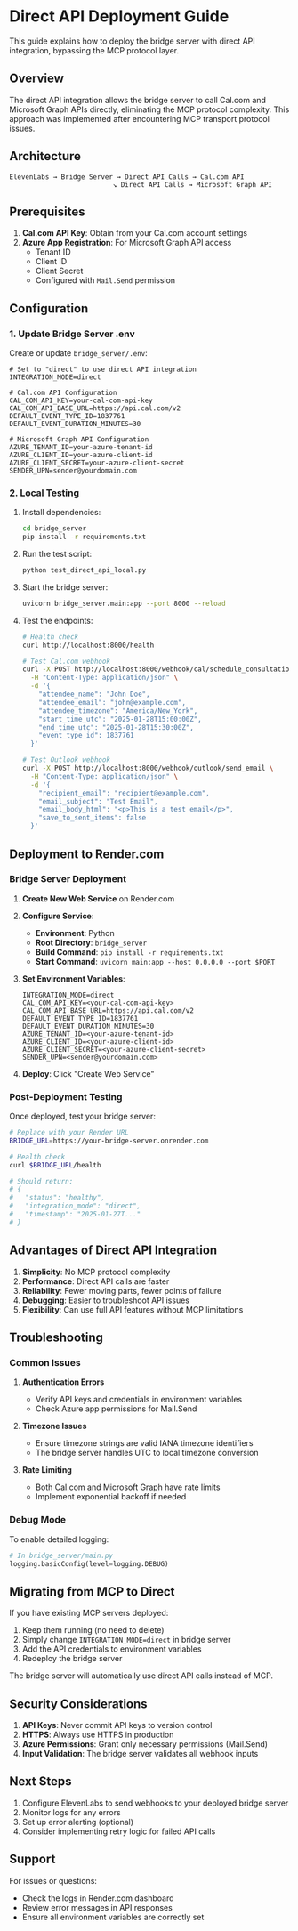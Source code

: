 # Direct API Deployment Guide

This guide explains how to deploy the bridge server with direct API integration, bypassing the MCP protocol layer.

## Overview

The direct API integration allows the bridge server to call Cal.com and Microsoft Graph APIs directly, eliminating the MCP protocol complexity. This approach was implemented after encountering MCP transport protocol issues.

## Architecture

```
ElevenLabs → Bridge Server → Direct API Calls → Cal.com API
                          ↘ Direct API Calls → Microsoft Graph API
```

## Prerequisites

1. **Cal.com API Key**: Obtain from your Cal.com account settings
2. **Azure App Registration**: For Microsoft Graph API access
   - Tenant ID
   - Client ID
   - Client Secret
   - Configured with `Mail.Send` permission

## Configuration

### 1. Update Bridge Server .env

Create or update `bridge_server/.env`:

```env
# Set to "direct" to use direct API integration
INTEGRATION_MODE=direct

# Cal.com API Configuration
CAL_COM_API_KEY=your-cal-com-api-key
CAL_COM_API_BASE_URL=https://api.cal.com/v2
DEFAULT_EVENT_TYPE_ID=1837761
DEFAULT_EVENT_DURATION_MINUTES=30

# Microsoft Graph API Configuration
AZURE_TENANT_ID=your-azure-tenant-id
AZURE_CLIENT_ID=your-azure-client-id
AZURE_CLIENT_SECRET=your-azure-client-secret
SENDER_UPN=sender@yourdomain.com
```

### 2. Local Testing

1. Install dependencies:
   ```bash
   cd bridge_server
   pip install -r requirements.txt
   ```

2. Run the test script:
   ```bash
   python test_direct_api_local.py
   ```

3. Start the bridge server:
   ```bash
   uvicorn bridge_server.main:app --port 8000 --reload
   ```

4. Test the endpoints:
   ```bash
   # Health check
   curl http://localhost:8000/health
   
   # Test Cal.com webhook
   curl -X POST http://localhost:8000/webhook/cal/schedule_consultation \
     -H "Content-Type: application/json" \
     -d '{
       "attendee_name": "John Doe",
       "attendee_email": "john@example.com",
       "attendee_timezone": "America/New_York",
       "start_time_utc": "2025-01-28T15:00:00Z",
       "end_time_utc": "2025-01-28T15:30:00Z",
       "event_type_id": 1837761
     }'
   
   # Test Outlook webhook
   curl -X POST http://localhost:8000/webhook/outlook/send_email \
     -H "Content-Type: application/json" \
     -d '{
       "recipient_email": "recipient@example.com",
       "email_subject": "Test Email",
       "email_body_html": "<p>This is a test email</p>",
       "save_to_sent_items": false
     }'
   ```

## Deployment to Render.com

### Bridge Server Deployment

1. **Create New Web Service** on Render.com

2. **Configure Service**:
   - **Environment**: Python
   - **Root Directory**: `bridge_server`
   - **Build Command**: `pip install -r requirements.txt`
   - **Start Command**: `uvicorn main:app --host 0.0.0.0 --port $PORT`

3. **Set Environment Variables**:
   ```
   INTEGRATION_MODE=direct
   CAL_COM_API_KEY=<your-cal-com-api-key>
   CAL_COM_API_BASE_URL=https://api.cal.com/v2
   DEFAULT_EVENT_TYPE_ID=1837761
   DEFAULT_EVENT_DURATION_MINUTES=30
   AZURE_TENANT_ID=<your-azure-tenant-id>
   AZURE_CLIENT_ID=<your-azure-client-id>
   AZURE_CLIENT_SECRET=<your-azure-client-secret>
   SENDER_UPN=<sender@yourdomain.com>
   ```

4. **Deploy**: Click "Create Web Service"

### Post-Deployment Testing

Once deployed, test your bridge server:

```bash
# Replace with your Render URL
BRIDGE_URL=https://your-bridge-server.onrender.com

# Health check
curl $BRIDGE_URL/health

# Should return:
# {
#   "status": "healthy",
#   "integration_mode": "direct",
#   "timestamp": "2025-01-27T..."
# }
```

## Advantages of Direct API Integration

1. **Simplicity**: No MCP protocol complexity
2. **Performance**: Direct API calls are faster
3. **Reliability**: Fewer moving parts, fewer points of failure
4. **Debugging**: Easier to troubleshoot API issues
5. **Flexibility**: Can use full API features without MCP limitations

## Troubleshooting

### Common Issues

1. **Authentication Errors**
   - Verify API keys and credentials in environment variables
   - Check Azure app permissions for Mail.Send

2. **Timezone Issues**
   - Ensure timezone strings are valid IANA timezone identifiers
   - The bridge server handles UTC to local timezone conversion

3. **Rate Limiting**
   - Both Cal.com and Microsoft Graph have rate limits
   - Implement exponential backoff if needed

### Debug Mode

To enable detailed logging:

```python
# In bridge_server/main.py
logging.basicConfig(level=logging.DEBUG)
```

## Migrating from MCP to Direct

If you have existing MCP servers deployed:

1. Keep them running (no need to delete)
2. Simply change `INTEGRATION_MODE=direct` in bridge server
3. Add the API credentials to environment variables
4. Redeploy the bridge server

The bridge server will automatically use direct API calls instead of MCP.

## Security Considerations

1. **API Keys**: Never commit API keys to version control
2. **HTTPS**: Always use HTTPS in production
3. **Azure Permissions**: Grant only necessary permissions (Mail.Send)
4. **Input Validation**: The bridge server validates all webhook inputs

## Next Steps

1. Configure ElevenLabs to send webhooks to your deployed bridge server
2. Monitor logs for any errors
3. Set up error alerting (optional)
4. Consider implementing retry logic for failed API calls

## Support

For issues or questions:
- Check the logs in Render.com dashboard
- Review error messages in API responses
- Ensure all environment variables are correctly set
